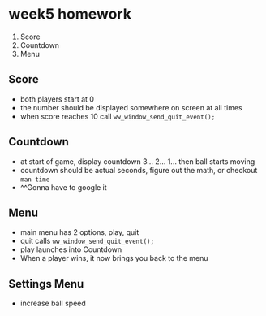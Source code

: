 # week5 homework

1. Score
2. Countdown
3. Menu

## Score

* both players start at 0
* the number should be displayed somewhere on screen at all times
* when score reaches 10 call `ww_window_send_quit_event();`

## Countdown

* at start of game, display countdown 3... 2... 1... then ball starts moving
* countdown should be actual seconds, figure out the math, or checkout `man time`
* ^^Gonna have to google it

## Menu

* main menu has 2 options, play, quit
* quit calls `ww_window_send_quit_event();`
* play launches into Countdown
* When a player wins, it now brings you back to the menu

## Settings Menu

* increase ball speed
